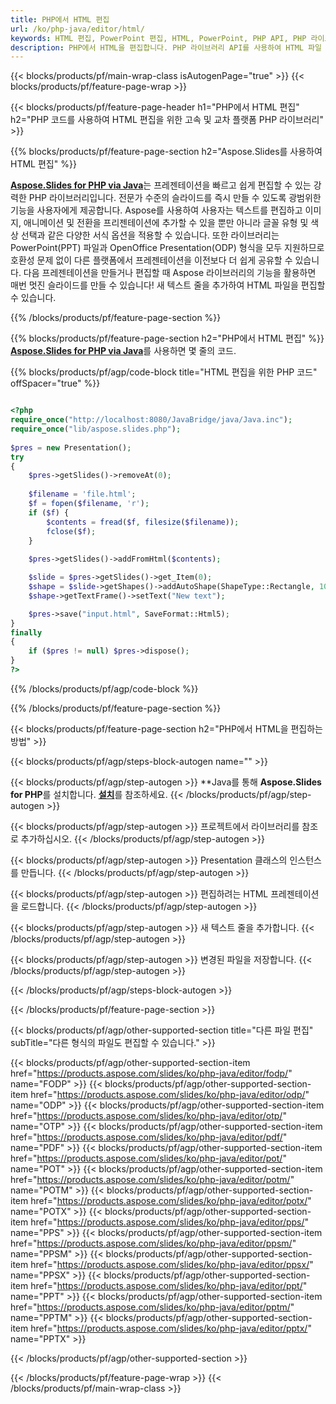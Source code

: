 ```yaml
---
title: PHP에서 HTML 편집
url: /ko/php-java/editor/html/
keywords: HTML 편집, PowerPoint 편집, HTML, PowerPoint, PHP API, PHP 라이브러리
description: PHP에서 HTML을 편집합니다. PHP 라이브러리 API를 사용하여 HTML 파일 편집
---
```


{{< blocks/products/pf/main-wrap-class isAutogenPage="true" >}}
{{< blocks/products/pf/feature-page-wrap >}}

{{< blocks/products/pf/feature-page-header h1="PHP에서 HTML 편집" h2="PHP 코드를 사용하여 HTML 편집을 위한 고속 및 교차 플랫폼 PHP 라이브러리" >}}

{{% blocks/products/pf/feature-page-section h2="Aspose.Slides를 사용하여 HTML 편집" %}}

[**Aspose.Slides for PHP via Java**](https://products.aspose.com/slides/ko/php-java/)는 프레젠테이션을 빠르고 쉽게 편집할 수 있는 강력한 PHP 라이브러리입니다. 전문가 수준의 슬라이드를 즉시 만들 수 있도록 광범위한 기능을 사용자에게 제공합니다. Aspose를 사용하여 사용자는 텍스트를 편집하고 이미지, 애니메이션 및 전환을 프리젠테이션에 추가할 수 있을 뿐만 아니라 글꼴 유형 및 색상 선택과 같은 다양한 서식 옵션을 적용할 수 있습니다. 또한 라이브러리는 PowerPoint(PPT) 파일과 OpenOffice Presentation(ODP) 형식을 모두 지원하므로 호환성 문제 없이 다른 플랫폼에서 프레젠테이션을 이전보다 더 쉽게 공유할 수 있습니다. 다음 프레젠테이션을 만들거나 편집할 때 Aspose 라이브러리의 기능을 활용하면 매번 멋진 슬라이드를 만들 수 있습니다!
새 텍스트 줄을 추가하여 HTML 파일을 편집할 수 있습니다. 

{{% /blocks/products/pf/feature-page-section %}}

{{% blocks/products/pf/feature-page-section  h2="PHP에서 HTML 편집" %}}
[**Aspose.Slides for PHP via Java**](https://products.aspose.com/slides/ko/php-java/)를 사용하면 몇 줄의 코드.

{{% blocks/products/pf/agp/code-block title="HTML 편집을 위한 PHP 코드" offSpacer="true" %}}

```php

<?php
require_once("http://localhost:8080/JavaBridge/java/Java.inc");
require_once("lib/aspose.slides.php");
        
$pres = new Presentation();
try
{
    $pres->getSlides()->removeAt(0);
    
    $filename = 'file.html';
    $f = fopen($filename, 'r');
    if ($f) {
        $contents = fread($f, filesize($filename));
        fclose($f);
    }
    
    $pres->getSlides()->addFromHtml($contents);

    $slide = $pres->getSlides()->get_Item(0);     
    $shape = $slide->getShapes()->addAutoShape(ShapeType::Rectangle, 10, 10, 100, 50);
    $shape->getTextFrame()->setText("New text");

    $pres->save("input.html", SaveFormat::Html5);        
}
finally
{
    if ($pres != null) $pres->dispose();
}
?>
```
{{% /blocks/products/pf/agp/code-block %}}

{{% /blocks/products/pf/feature-page-section %}}

{{< blocks/products/pf/feature-page-section  h2="PHP에서 HTML을 편집하는 방법" >}}

{{< blocks/products/pf/agp/steps-block-autogen name="" >}}


{{< blocks/products/pf/agp/step-autogen >}}
**Java를 통해 **Aspose.Slides for PHP**를 설치합니다. [**설치**](https://docs.aspose.com/slides/php-java/installation/)를 참조하세요.
{{< /blocks/products/pf/agp/step-autogen >}}

{{< blocks/products/pf/agp/step-autogen >}}
프로젝트에서 라이브러리를 참조로 추가하십시오.
{{< /blocks/products/pf/agp/step-autogen >}}

{{< blocks/products/pf/agp/step-autogen >}}
Presentation 클래스의 인스턴스를 만듭니다.
{{< /blocks/products/pf/agp/step-autogen >}}

{{< blocks/products/pf/agp/step-autogen >}}
편집하려는 HTML 프레젠테이션을 로드합니다.
{{< /blocks/products/pf/agp/step-autogen >}}

{{< blocks/products/pf/agp/step-autogen >}}
새 텍스트 줄을 추가합니다.
{{< /blocks/products/pf/agp/step-autogen >}}

{{< blocks/products/pf/agp/step-autogen >}}
변경된 파일을 저장합니다.
{{< /blocks/products/pf/agp/step-autogen >}}

{{< /blocks/products/pf/agp/steps-block-autogen >}}


{{< /blocks/products/pf/feature-page-section >}}

{{< blocks/products/pf/agp/other-supported-section title="다른 파일 편집" subTitle="다른 형식의 파일도 편집할 수 있습니다." >}}

{{< blocks/products/pf/agp/other-supported-section-item href="https://products.aspose.com/slides/ko/php-java/editor/fodp/" name="FODP" >}}
{{< blocks/products/pf/agp/other-supported-section-item href="https://products.aspose.com/slides/ko/php-java/editor/odp/" name="ODP" >}}
{{< blocks/products/pf/agp/other-supported-section-item href="https://products.aspose.com/slides/ko/php-java/editor/otp/" name="OTP" >}}
{{< blocks/products/pf/agp/other-supported-section-item href="https://products.aspose.com/slides/ko/php-java/editor/pdf/" name="PDF" >}}
{{< blocks/products/pf/agp/other-supported-section-item href="https://products.aspose.com/slides/ko/php-java/editor/pot/" name="POT" >}}
{{< blocks/products/pf/agp/other-supported-section-item href="https://products.aspose.com/slides/ko/php-java/editor/potm/" name="POTM" >}}
{{< blocks/products/pf/agp/other-supported-section-item href="https://products.aspose.com/slides/ko/php-java/editor/potx/" name="POTX" >}}
{{< blocks/products/pf/agp/other-supported-section-item href="https://products.aspose.com/slides/ko/php-java/editor/pps/" name="PPS" >}}
{{< blocks/products/pf/agp/other-supported-section-item href="https://products.aspose.com/slides/ko/php-java/editor/ppsm/" name="PPSM" >}}
{{< blocks/products/pf/agp/other-supported-section-item href="https://products.aspose.com/slides/ko/php-java/editor/ppsx/" name="PPSX" >}}
{{< blocks/products/pf/agp/other-supported-section-item href="https://products.aspose.com/slides/ko/php-java/editor/ppt/" name="PPT" >}}
{{< blocks/products/pf/agp/other-supported-section-item href="https://products.aspose.com/slides/ko/php-java/editor/pptm/" name="PPTM" >}}
{{< blocks/products/pf/agp/other-supported-section-item href="https://products.aspose.com/slides/ko/php-java/editor/pptx/" name="PPTX" >}}


{{< /blocks/products/pf/agp/other-supported-section >}}

{{< /blocks/products/pf/feature-page-wrap >}}
{{< /blocks/products/pf/main-wrap-class >}}